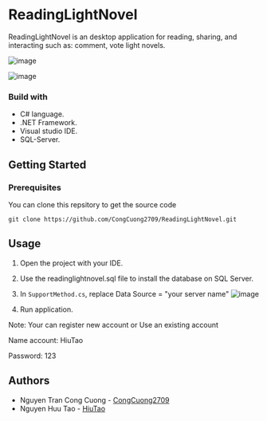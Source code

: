 
# ReadingLightNovel

ReadingLightNovel is an desktop application for reading, sharing, and interacting such as: comment, vote light novels.

![image](https://github.com/CongCuong2709/ReadingLightNovel/assets/108206320/0df64f95-5b0f-47d1-b68c-04c065a33cdc)

![image](https://github.com/CongCuong2709/ReadingLightNovel/assets/108206320/a2e5f77d-c59e-42dd-9264-3b234a521f45)

### Build with
-  C# language.
-  .NET Framework.
-  Visual studio IDE.
-  SQL-Server.


## Getting Started
### Prerequisites

You can clone this repsitory to get the source code

    git clone https://github.com/CongCuong2709/ReadingLightNovel.git

## Usage

 1. Open the project with your IDE.
 2. Use the readinglightnovel.sql file to install the database on SQL Server.
 3. In `SupportMethod.cs`, replace Data Source = "your server name"
 ![image](https://github.com/CongCuong2709/ReadingLightNovel/assets/108206320/e86df69a-e5c5-4c67-97a0-77c0607366f7)

4. Run application.

Note: Your can register new account or Use an existing account

Name account: HiuTao

Password: 123

## Authors

 - Nguyen Tran Cong Cuong - [CongCuong2709](https://github.com/CongCuong2709)
 - Nguyen Huu Tao - [HiuTao](https://github.com/HiuTaoo)

 
